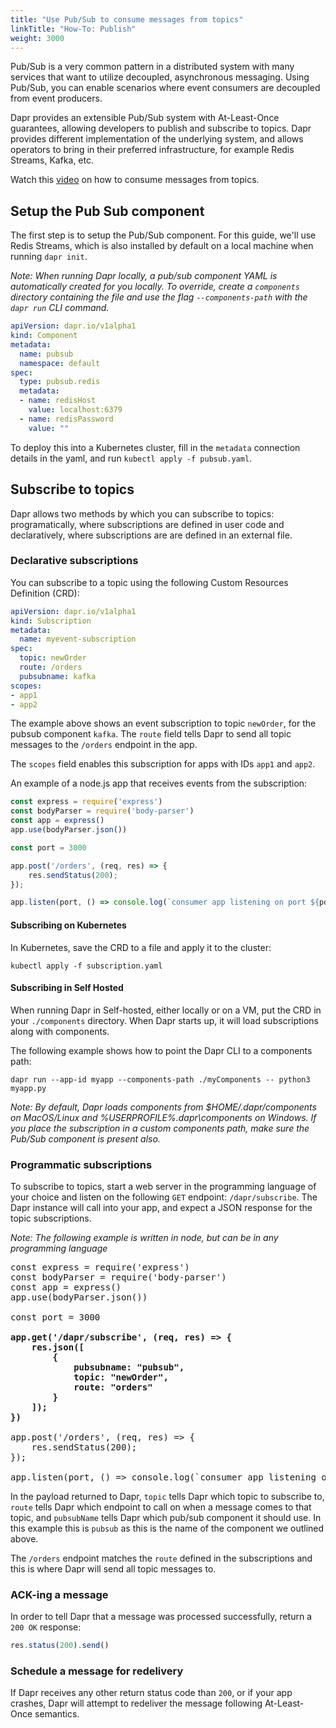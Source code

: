 ```yaml
---
title: "Use Pub/Sub to consume messages from topics"
linkTitle: "How-To: Publish"
weight: 3000
---
```


Pub/Sub is a very common pattern in a distributed system with many services that want to utilize decoupled, asynchronous messaging.
Using Pub/Sub, you can enable scenarios where event consumers are decoupled from event producers.

Dapr provides an extensible Pub/Sub system with At-Least-Once guarantees, allowing developers to publish and subscribe to topics.
Dapr provides different implementation of the underlying system, and allows operators to bring in their preferred infrastructure, for example Redis Streams, Kafka, etc.

Watch this [video](https://www.youtube.com/watch?v=NLWukkHEwGA&feature=youtu.be&t=1052) on how to consume messages from topics.

## Setup the Pub Sub component

The first step is to setup the Pub/Sub component.
For this guide, we'll use Redis Streams, which is also installed by default on a local machine when running `dapr init`.

*Note: When running Dapr locally, a pub/sub component YAML is automatically created for you locally. To override, create a `components` directory containing the file and use the flag `--components-path` with the `dapr run` CLI command.*

```yaml
apiVersion: dapr.io/v1alpha1
kind: Component
metadata:
  name: pubsub
  namespace: default
spec:
  type: pubsub.redis
  metadata:
  - name: redisHost
    value: localhost:6379
  - name: redisPassword
    value: ""
```

To deploy this into a Kubernetes cluster, fill in the `metadata` connection details in the yaml, and run `kubectl apply -f pubsub.yaml`.

## Subscribe to topics

Dapr allows two methods by which you can subscribe to topics: programatically, where subscriptions are defined in user code and declaratively, where subscriptions are are defined in an external file.

### Declarative subscriptions

You can subscribe to a topic using the following Custom Resources Definition (CRD):

```yaml
apiVersion: dapr.io/v1alpha1
kind: Subscription
metadata:
  name: myevent-subscription
spec:
  topic: newOrder
  route: /orders
  pubsubname: kafka
scopes:
- app1
- app2
```

The example above shows an event subscription to topic `newOrder`, for the pubsub component `kafka`.
The `route` field tells Dapr to send all topic messages to the `/orders` endpoint in the app.

The `scopes` field enables this subscription for apps with IDs `app1` and `app2`.

An example of a node.js app that receives events from the subscription:

```javascript
const express = require('express')
const bodyParser = require('body-parser')
const app = express()
app.use(bodyParser.json())

const port = 3000

app.post('/orders', (req, res) => {
    res.sendStatus(200);
});

app.listen(port, () => console.log(`consumer app listening on port ${port}!`))
```

#### Subscribing on Kubernetes

In Kubernetes, save the CRD to a file and apply it to the cluster:

```
kubectl apply -f subscription.yaml
```

#### Subscribing in Self Hosted

When running Dapr in Self-hosted, either locally or on a VM, put the CRD in your `./components` directory.
When Dapr starts up, it will load subscriptions along with components.

The following example shows how to point the Dapr CLI to a components path:

```
dapr run --app-id myapp --components-path ./myComponents -- python3 myapp.py
```

*Note: By default, Dapr loads components from $HOME/.dapr/components on MacOS/Linux and %USERPROFILE%\.dapr\components on Windows. If you place the subscription in a custom components path, make sure the Pub/Sub component is present also.*

### Programmatic subscriptions 

To subscribe to topics, start a web server in the programming language of your choice and listen on the following `GET` endpoint: `/dapr/subscribe`.
The Dapr instance will call into your app, and expect a JSON response for the topic subscriptions.

*Note: The following example is written in node, but can be in any programming language*

<pre>
const express = require('express')
const bodyParser = require('body-parser')
const app = express()
app.use(bodyParser.json())

const port = 3000

<b>app.get('/dapr/subscribe', (req, res) => {
    res.json([
        {
            pubsubname: "pubsub",
            topic: "newOrder",
            route: "orders"        
        }
    ]);
})</b>

app.post('/orders', (req, res) => {
    res.sendStatus(200);
});

app.listen(port, () => console.log(`consumer app listening on port ${port}!`))
</pre>

In the payload returned to Dapr, `topic` tells Dapr which topic to subscribe to, `route` tells Dapr which endpoint to call on when a message comes to that topic, and `pubsubName` tells Dapr which pub/sub component it should use. In this example this is `pubsub` as this is the name of the component we outlined above.

The `/orders` endpoint matches the `route` defined in the subscriptions and this is where Dapr will send all topic messages to.

### ACK-ing a message

In order to tell Dapr that a message was processed successfully, return a `200 OK` response:

```javascript
res.status(200).send()
```

### Schedule a message for redelivery

If Dapr receives any other return status code than `200`, or if your app crashes, Dapr will attempt to redeliver the message following At-Least-Once semantics.
